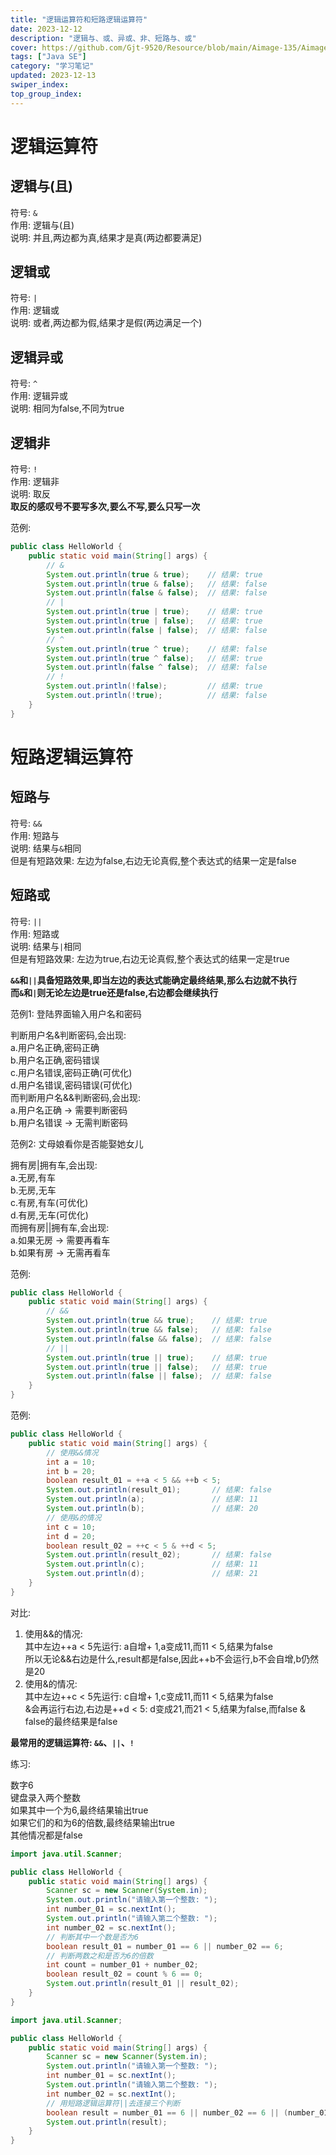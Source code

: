 ```yaml
---
title: "逻辑运算符和短路逻辑运算符"
date: 2023-12-12
description: "逻辑与、或、异或、非、短路与、或"
cover: https://github.com/Gjt-9520/Resource/blob/main/Aimage-135/Aimage33.jpg?raw=true
tags: ["Java SE"]
category: "学习笔记"
updated: 2023-12-13
swiper_index:
top_group_index:
---
```


# 逻辑运算符

## 逻辑与(且)

符号: `&`  
作用: 逻辑与(且)  
说明: 并且,两边都为真,结果才是真(两边都要满足)   

## 逻辑或

符号: `|`  
作用: 逻辑或  
说明: 或者,两边都为假,结果才是假(两边满足一个)  

## 逻辑异或

符号: `^`  
作用: 逻辑异或  
说明: 相同为false,不同为true  

## 逻辑非

符号: `!`  
作用: 逻辑非  
说明: 取反  
**取反的感叹号不要写多次,要么不写,要么只写一次**  

范例: 

```java
public class HelloWorld {
    public static void main(String[] args) {
        // &
        System.out.println(true & true);    // 结果: true
        System.out.println(true & false);   // 结果: false
        System.out.println(false & false);  // 结果: false
        // |
        System.out.println(true | true);    // 结果: true
        System.out.println(true | false);   // 结果: true
        System.out.println(false | false);  // 结果: false
        // ^
        System.out.println(true ^ true);    // 结果: false
        System.out.println(true ^ false);   // 结果: true
        System.out.println(false ^ false);  // 结果: false
        // !
        System.out.println(!false);         // 结果: true
        System.out.println(!true);          // 结果: false
    }
}
```

# 短路逻辑运算符

## 短路与  

符号: `&&`  
作用: 短路与  
说明: 结果与`&`相同  
但是有短路效果: 左边为false,右边无论真假,整个表达式的结果一定是false  

## 短路或
 
符号: `||`  
作用: 短路或  
说明: 结果与`|`相同  
但是有短路效果: 左边为true,右边无论真假,整个表达式的结果一定是true  

**`&&`和`||`具备短路效果,即当左边的表达式能确定最终结果,那么右边就不执行**  
**而`&`和`|`则无论左边是true还是false,右边都会继续执行**  

范例1: 登陆界面输入用户名和密码  

判断用户名&判断密码,会出现:   
a.用户名正确,密码正确  
b.用户名正确,密码错误  
c.用户名错误,密码正确(可优化)  
d.用户名错误,密码错误(可优化)  
而判断用户名&&判断密码,会出现:   
a.用户名正确 -> 需要判断密码  
b.用户名错误 -> 无需判断密码  

范例2: 丈母娘看你是否能娶她女儿   

拥有房|拥有车,会出现:   
a.无房,有车   
b.无房,无车  
c.有房,有车(可优化)  
d.有房,无车(可优化)   
而拥有房||拥有车,会出现:   
a.如果无房 -> 需要再看车  
b.如果有房 -> 无需再看车   
  
范例: 

```java
public class HelloWorld {
    public static void main(String[] args) {
        // &&
        System.out.println(true && true);    // 结果: true
        System.out.println(true && false);   // 结果: false
        System.out.println(false && false);  // 结果: false
        // ||
        System.out.println(true || true);    // 结果: true
        System.out.println(true || false);   // 结果: true
        System.out.println(false || false);  // 结果: false
    }
}
```

范例: 

```java
public class HelloWorld {
    public static void main(String[] args) {
        // 使用&&情况
        int a = 10;
        int b = 20;
        boolean result_01 = ++a < 5 && ++b < 5;
        System.out.println(result_01);       // 结果: false
        System.out.println(a);               // 结果: 11
        System.out.println(b);               // 结果: 20
        // 使用&的情况
        int c = 10;
        int d = 20;
        boolean result_02 = ++c < 5 & ++d < 5;
        System.out.println(result_02);       // 结果: false
        System.out.println(c);               // 结果: 11
        System.out.println(d);               // 结果: 21
    }
}
```

对比: 
1. 使用&&的情况:   
其中左边++a < 5先运行: a自增+ 1,a变成11,而11 < 5,结果为false  
所以无论&&右边是什么,result都是false,因此++b不会运行,b不会自增,b仍然是20  
2. 使用&的情况:   
其中左边++c < 5先运行: c自增+ 1,c变成11,而11 < 5,结果为false  
&会再运行右边,右边是++d < 5: d变成21,而21 < 5,结果为false,而false & false的最终结果是false  

**最常用的逻辑运算符: `&&`、`||`、`!`**  

练习: 

数字6  
键盘录入两个整数  
如果其中一个为6,最终结果输出true  
如果它们的和为6的倍数,最终结果输出true  
其他情况都是false  

```java
import java.util.Scanner;

public class HelloWorld {
    public static void main(String[] args) {
        Scanner sc = new Scanner(System.in);
        System.out.println("请输入第一个整数: ");
        int number_01 = sc.nextInt();
        System.out.println("请输入第二个整数: ");
        int number_02 = sc.nextInt();
        // 判断其中一个数是否为6
        boolean result_01 = number_01 == 6 || number_02 == 6;
        // 判断两数之和是否为6的倍数
        int count = number_01 + number_02;
        boolean result_02 = count % 6 == 0;
        System.out.println(result_01 || result_02);
    }
}
```

```java
import java.util.Scanner;

public class HelloWorld {
    public static void main(String[] args) {
        Scanner sc = new Scanner(System.in);
        System.out.println("请输入第一个整数: ");
        int number_01 = sc.nextInt();
        System.out.println("请输入第二个整数: ");
        int number_02 = sc.nextInt();
        // 用短路逻辑运算符||去连接三个判断
        boolean result = number_01 == 6 || number_02 == 6 || (number_01 + number_02) % 6 == 0;
        System.out.println(result);
    }
}
```